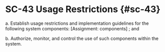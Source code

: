 # SC-43 Usage Restrictions {#sc-43}

a. Establish usage restrictions and implementation guidelines for the following system components: [Assignment: components] ; and

b. Authorize, monitor, and control the use of such components within the system.


